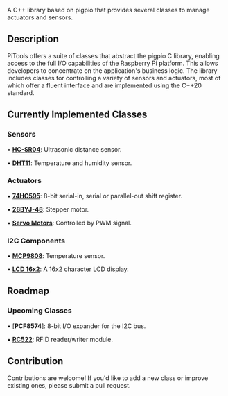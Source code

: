 A C++ library based on pigpio that provides several classes to manage actuators and sensors.

## Description
PiTools offers a suite of classes that abstract the pigpio C library, enabling access to the full I/O capabilities of the Raspberry Pi platform. This allows developers to concentrate on the application's business logic. The library includes classes for controlling a variety of sensors and actuators, most of which offer a fluent interface and are implemented using the C++20 standard.

## Currently Implemented Classes
### Sensors
•  [**HC-SR04**](https://www.bing.com/search?form=SKPBOT&q=HC-SR04): Ultrasonic distance sensor.

•  [**DHT11**](https://www.bing.com/search?form=SKPBOT&q=DHT11): Temperature and humidity sensor.


### Actuators
•  [**74HC595**](https://www.bing.com/search?form=SKPBOT&q=74HC595): 8-bit serial-in, serial or parallel-out shift register.

•  [**28BYJ-48**](https://www.bing.com/search?form=SKPBOT&q=28BYJ-48): Stepper motor.

•  [**Servo Motors**](https://www.bing.com/search?form=SKPBOT&q=Servo%20Motors): Controlled by PWM signal.


### I2C Components
•  [**MCP9808**](https://www.bing.com/search?form=SKPBOT&q=MCP9808): Temperature sensor.

•  [**LCD 16x2**](https://www.bing.com/search?form=SKPBOT&q=LCD%2016x2): A 16x2 character LCD display.


## Roadmap
### Upcoming Classes
•  [**PCF8574**]:  8-bit I/O expander for the I2C bus.

•  [**RC522**](https://www.bing.com/search?form=SKPBOT&q=RC522): RFID reader/writer module.


## Contribution
Contributions are welcome! If you'd like to add a new class or improve existing ones, please submit a pull request.
